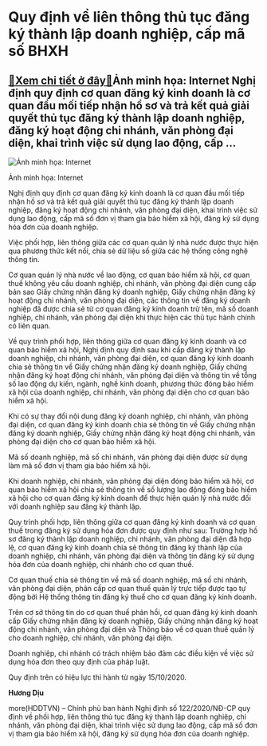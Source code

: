 Quy định về liên thông thủ tục đăng ký thành lập doanh nghiệp, cấp mã số BHXH
=============================================================================

[:gift:Xem chi tiết ở đây:gift:](https://hddtvn.com/quy-dinh-ve-lien-thong-thu-tuc-dang-ky-thanh-lap-doanh-nghiep-cap-ma-so-bhxh/)Ảnh minh họa: Internet Nghị định quy định cơ quan đăng ký kinh doanh là cơ quan đầu mối tiếp nhận hồ sơ và trả kết quả giải quyết thủ tục đăng ký thành lập doanh nghiệp, đăng ký hoạt động chi nhánh, văn phòng đại diện, khai trình việc sử dụng lao động, cấp …
------------------------------------------------------------------------------------------------------------------------------------------------------------------------------------------------------------------------------------------------------------------





![Ảnh minh họa: Internet](https://hddtvn.com/wp-content/uploads/2021/01/4215_bao-hiem-xa-hoi-1.jpg "Ảnh minh họa: Internet")


Ảnh minh họa: Internet



Nghị định quy định cơ quan đăng ký kinh doanh là cơ quan đầu mối tiếp nhận hồ sơ và trả kết quả giải quyết thủ tục đăng ký thành lập doanh nghiệp, đăng ký hoạt động chi nhánh, văn phòng đại diện, khai trình việc sử dụng lao động, cấp mã số đơn vị tham gia bảo hiểm xã hội, đăng ký sử dụng hóa đơn của doanh nghiệp.


Việc phối hợp, liên thông giữa các cơ quan quản lý nhà nước được thực hiện qua phương thức kết nối, chia sẻ dữ liệu số giữa các hệ thống công nghệ thông tin.


Cơ quan quản lý nhà nước về lao động, cơ quan bảo hiểm xã hội, cơ quan thuế không yêu cầu doanh nghiệp, chi nhánh, văn phòng đại diện cung cấp bản sao Giấy chứng nhận đăng ký doanh nghiệp, Giấy chứng nhận đăng ký hoạt động chi nhánh, văn phòng đại diện, các thông tin về đăng ký doanh nghiệp đã được chia sẻ từ cơ quan đăng ký kinh doanh trừ tên, mã số doanh nghiệp, chi nhánh, văn phòng đại diện khi thực hiện các thủ tục hành chính có liên quan.


Về quy trình phối hợp, liên thông giữa cơ quan đăng ký kinh doanh và cơ quan bảo hiểm xã hội, Nghị định quy định sau khi cấp đăng ký thành lập doanh nghiệp, chi nhánh, văn phòng đại diện, cơ quan đăng ký kinh doanh chia sẻ thông tin về Giấy chứng nhận đăng ký doanh nghiệp, Giấy chứng nhận đăng ký hoạt động chi nhánh, văn phòng đại diện và thông tin về tổng số lao động dự kiến, ngành, nghề kinh doanh, phương thức đóng bảo hiểm xã hội của doanh nghiệp, chi nhánh, văn phòng đại diện cho cơ quan bảo hiểm xã hội.


Khi có sự thay đổi nội dung đăng ký doanh nghiệp, chi nhánh, văn phòng đại diện, cơ quan đăng ký kinh doanh chia sẻ thông tin về Giấy chứng nhận đăng ký doanh nghiệp, Giấy chứng nhận đăng ký hoạt động chi nhánh, văn phòng đại diện cho cơ quan bảo hiểm xã hội.


Mã số doanh nghiệp, mã số chi nhánh, văn phòng đại diện được sử dụng làm mã số đơn vị tham gia bảo hiểm xã hội.


Khi doanh nghiệp, chi nhánh, văn phòng đại diện đóng bảo hiểm xã hội, cơ quan bảo hiểm xã hội chia sẻ thông tin về số lượng lao động đóng bảo hiểm xã hội cho cơ quan đăng ký kinh doanh để thực hiện quản lý nhà nước đối với doanh nghiệp sau đăng ký thành lập.


Quy trình phối hợp, liên thông giữa cơ quan đăng ký kinh doanh và cơ quan thuế trong đăng ký sử dụng hóa đơn được quy định như sau: Trường hợp hồ sơ đăng ký thành lập doanh nghiệp, chi nhánh, văn phòng đại diện đã hợp lệ, cơ quan đăng ký kinh doanh chia sẻ thông tin đăng ký thành lập của doanh nghiệp, chi nhánh, văn phòng đại diện và thông tin đăng ký sử dụng hóa đơn của doanh nghiệp, chi nhánh cho cơ quan thuế.


Cơ quan thuế chia sẻ thông tin về mã số doanh nghiệp, mã số chi nhánh, văn phòng đại diện, phân cấp cơ quan thuế quản lý trực tiếp được tạo tự động bởi Hệ thống thông tin đăng ký thuế cho cơ quan đăng ký kinh doanh.


Trên cơ sở thông tin do cơ quan thuế phản hồi, cơ quan đăng ký kinh doanh cấp Giấy chứng nhận đăng ký doanh nghiệp, Giấy chứng nhận đăng ký hoạt động chi nhánh, văn phòng đại diện và Thông báo về cơ quan thuế quản lý cho doanh nghiệp, chi nhánh, văn phòng đại diện.


Doanh nghiệp, chi nhánh có trách nhiệm bảo đảm các điều kiện về việc sử dụng hóa đơn theo quy định của pháp luật.


Quy định trên có hiệu lực thi hành từ ngày 15/10/2020.




**Hương Dịu**



more(HDDTVN) – Chính phủ ban hành Nghị định số 122/2020/NĐ-CP quy định về phối hợp, liên thông thủ tục đăng ký thành lập doanh nghiệp, chi nhánh, văn phòng đại diện, khai trình việc sử dụng lao động, cấp mã số đơn vị tham gia bảo hiểm xã hội, đăng ký sử dụng hóa đơn của doanh nghiệp.

